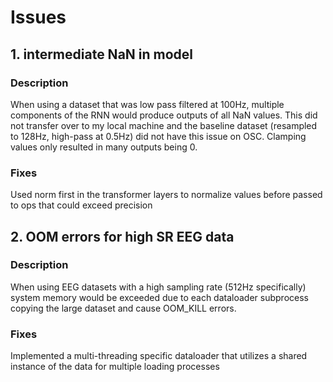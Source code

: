 # Issues
## 1. intermediate NaN in model
### Description
When using a dataset that was low pass filtered at 100Hz, multiple components of the RNN would produce outputs of all NaN values. This did not transfer over to my local machine and the baseline dataset (resampled to 128Hz, high-pass at 0.5Hz) did not have this issue on OSC. Clamping values only resulted in many outputs being 0.
### Fixes
Used norm first in the transformer layers to normalize values before passed to ops that could exceed precision

## 2. OOM errors for high SR EEG data
### Description
When using EEG datasets with a high sampling rate (512Hz specifically) system memory would be exceeded due to each dataloader subprocess copying the large dataset and cause OOM_KILL errors.
### Fixes
Implemented a multi-threading specific dataloader that utilizes a shared instance of the data for multiple loading processes